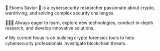 🥰 Ekoms Savior 🥰 is a cybersecurity researcher passionate about crypto, wardriving, and solving complex security challenges. 

💯💯💯 Always eager to learn, explore new technologies, conduct in-depth research, and develop innovative solutions. 

💕 My current focus is on building crypto forensics tools to help cybersecurity professionals investigate blockchain threats.

